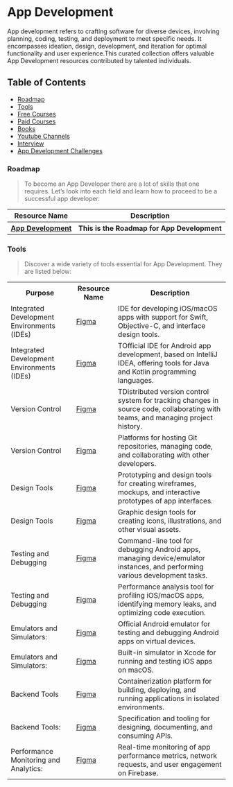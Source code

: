 # App Development 
App development refers to crafting software for diverse devices, involving planning, coding, testing, and deployment to meet specific needs. It encompasses ideation, design, development, and iteration for optimal functionality and user experience.This curated collection offers valuable App Development resources contributed by talented individuals.

## Table of Contents


- [Roadmap](#Roadmap)<br>
- [Tools](#tools)<br>
- [Free Courses](#free-courses)<br>
- [Paid Courses](#paid-courses)<br>
- [Books](#books)<br>
- [Youtube Channels](#youtube-channels)<br>
- [Interview](#interview)<br>
- [App Development Challenges](#challenges)<br>

### Roadmap

> To become an App Developer there are a lot of skills that one requires. Let’s look into each field and learn how to proceed to be a successful app developer.

<table width="100%" id="Roadmap">
      <tr>
        <th>Resource Name</th>
        <th>Description</th>
      </tr>
      <th ><a href="https://roadmap.sh/android">App Development </a></th>
        <th>This is the Roadmap for App Development</th>

  </table>

### Tools

> Discover a wide variety of tools essential for App Development. They are listed below:

<table width="100%">
      <tr>
        <th>Purpose</th>
        <th>Resource Name</th>
        <th>Description</th>
      </tr>
       <tr>
        <td>Integrated Development Environments (IDEs)</td>
        <td> <a href="https://www.figma.com/">Figma </a></td>
        <td>IDE for developing iOS/macOS apps with support for Swift, Objective-C, and interface design tools.</td>
      </tr>
      <tr>
        <td>Integrated Development Environments (IDEs)</td>
        <td> <a href="https://www.figma.com/">Figma </a></td>
        <td>TOfficial IDE for Android app development, based on IntelliJ IDEA, offering tools for Java and Kotlin programming languages.</td>
      </tr>
      <tr>
        <td>Version Control</td>
        <td> <a href="https://www.figma.com/">Figma </a></td>
        <td>TDistributed version control system for tracking changes in source code, collaborating with teams, and managing project history.</td>
      </tr>
      <tr>
        <td>Version Control</td>
        <td> <a href="https://www.figma.com/">Figma </a></td>
        <td>Platforms for hosting Git repositories, managing code, and collaborating with other developers.</td>
      </tr>
      <tr>
        <td>Design Tools</td>
        <td> <a href="https://www.figma.com/">Figma </a></td>
        <td>Prototyping and design tools for creating wireframes, mockups, and interactive prototypes of app interfaces.</td>
      </tr>
      <tr>
        <td>Design Tools</td>
        <td> <a href="https://www.figma.com/">Figma </a></td>
        <td>Graphic design tools for creating icons, illustrations, and other visual assets.</td>
      </tr>
      <tr>
        <td>Testing and Debugging</td>
        <td> <a href="https://www.figma.com/">Figma </a></td>
        <td> Command-line tool for debugging Android apps, managing device/emulator instances, and performing various development tasks.</td>
      </tr>
      <tr>
        <td>Testing and Debugging</td>
        <td> <a href="https://www.figma.com/">Figma </a></td>
        <td>Performance analysis tool for profiling iOS/macOS apps, identifying memory leaks, and optimizing code execution.</td>
      </tr>
      <tr>
        <td>Emulators and Simulators:</td>
        <td> <a href="https://www.figma.com/">Figma </a></td>
        <td>Official Android emulator for testing and debugging Android apps on virtual devices.</td>
      </tr>
      <tr>
        <td>Emulators and Simulators:</td>
        <td> <a href="https://www.figma.com/">Figma </a></td>
        <td>Built-in simulator in Xcode for running and testing iOS apps on macOS.</td>
      </tr>
      <tr>
        <td>Backend Tools</td>
        <td> <a href="https://www.figma.com/">Figma </a></td>
        <td>Containerization platform for building, deploying, and running applications in isolated environments.</td>
      </tr>
      <tr>
        <td>Backend Tools:</td>
        <td> <a href="https://www.figma.com/">Figma </a></td>
        <td> Specification and tooling for designing, documenting, and consuming APIs.</td>
      </tr>
      <tr>
        <td>Performance Monitoring and Analytics:</td>
        <td> <a href="https://www.figma.com/">Figma </a></td>
        <td>Real-time monitoring of app performance metrics, network requests, and user engagement on Firebase.</td>
      </tr>
      
  </table>

